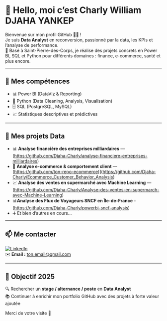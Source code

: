 # 👋 Hello, moi c’est Charly William DJAHA YANKEP

Bienvenue sur mon profil GitHub 👨‍💻 !  
Je suis **Data Analyst** en reconversion, passionné par la data, les KPIs et l’analyse de performance.  
📍 Basé à Saint-Pierre-des-Corps, je réalise des projets concrets en Power BI, SQL et Python pour différents domaines : finance, e-commerce, santé et plus encore.

---

## 🚀 Mes compétences

- 📊 Power BI (DataViz & Reporting)
- 🐍 Python (Data Cleaning, Analysis, Visualisation)
- 🗄️ SQL (PostgreSQL, MySQL)
- 📈 Statistiques descriptives et prédictives

---

## 📌 Mes projets Data

- 📊 **Analyse financière des entreprises milliardaires** — (https://github.com/Djaha-Charly/analyse-financiere-entreprises-milliardaires)
- 🛒 **Analyse e-commerce & comportement client** — (https://github.com/ton-repo-ecommerce)](https://github.com/Djaha-Charly/Ecommerce_Customer_Behavior_Analysis)
- 📈 **Analyse des ventes en supermarché avec Machine Learning** — (https://github.com/Djaha-Charly/Analyse-des-ventes-en-supermarch-avec-Machine-Learning)
- 📊**Analyse des Flux de Voyageurs SNCF en Île-de-France** - (https://github.com/Djaha-Charly/powerbi-sncf-analysis)
- ➕ Et bien d’autres en cours...

---

## 📫 Me contacter

[![LinkedIn](https://img.shields.io/badge/LinkedIn-Connect-blue?logo=linkedin)](https://www.linkedin.com/in/charly-data-analyst)  
✉️ **Email :** ton.email@gmail.com

---

## 🎯 Objectif 2025

🔍 Rechercher un **stage / alternance / poste** en **Data Analyst**  
📚 Continuer à enrichir mon portfolio GitHub avec des projets à forte valeur ajoutée  

Merci de votre visite 🙌
